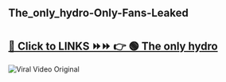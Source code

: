 
 ## The_only_hydro-Only-Fans-Leaked

# <h2><a href="https://clipsfans.com/The_only_hydro&ref=git">🔗 Click to LINKS ⏩⏩ 👉 🟢 The only hydro </a></h2>

<a href="https://clipsfans.com/The_only_hydro&ref=git" rel="nofollow" data-target="animated-image.originalLink"><img src="https://i.ibb.co.com/xMMVF88/686577567.gif" alt="Viral Video Original" style="max-width: 100%; display: inline-block;" data-target="animated-image.originalImage"></a>

